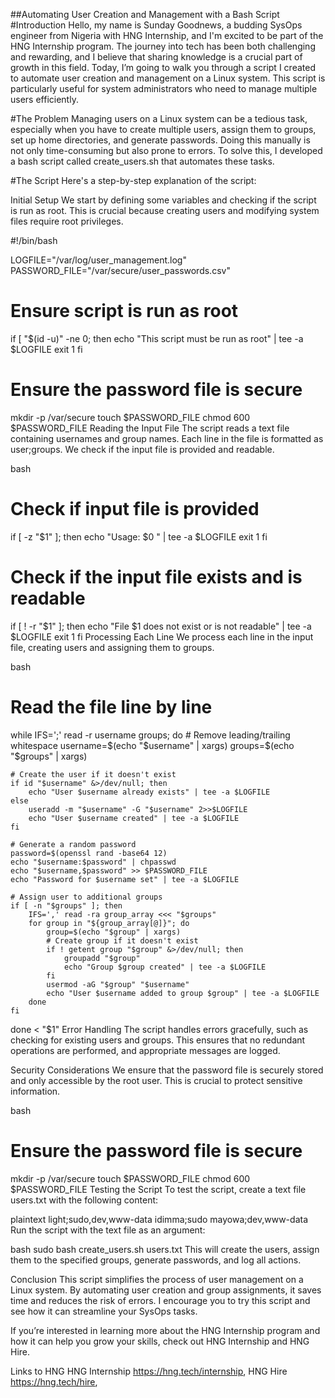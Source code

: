 ##Automating User Creation and Management with a Bash Script
#Introduction
Hello, my name is Sunday Goodnews, a budding SysOps engineer from Nigeria with HNG Internship, and I'm excited to be part of the HNG Internship program. The journey into tech has been both challenging and rewarding, and I believe that sharing knowledge is a crucial part of growth in this field. Today, I’m going to walk you through a script I created to automate user creation and management on a Linux system. This script is particularly useful for system administrators who need to manage multiple users efficiently.

#The Problem
Managing users on a Linux system can be a tedious task, especially when you have to create multiple users, assign them to groups, set up home directories, and generate passwords. Doing this manually is not only time-consuming but also prone to errors. To solve this, I developed a bash script called create_users.sh that automates these tasks.

#The Script
Here's a step-by-step explanation of the script:

Initial Setup
We start by defining some variables and checking if the script is run as root. This is crucial because creating users and modifying system files require root privileges.


#!/bin/bash

LOGFILE="/var/log/user_management.log"
PASSWORD_FILE="/var/secure/user_passwords.csv"

# Ensure script is run as root
if [ "$(id -u)" -ne 0; then
    echo "This script must be run as root" | tee -a $LOGFILE
    exit 1
fi

# Ensure the password file is secure
mkdir -p /var/secure
touch $PASSWORD_FILE
chmod 600 $PASSWORD_FILE
Reading the Input File
The script reads a text file containing usernames and group names. Each line in the file is formatted as user;groups. We check if the input file is provided and readable.

bash
# Check if input file is provided
if [ -z "$1" ]; then
    echo "Usage: $0 <name-of-text-file>" | tee -a $LOGFILE
    exit 1
fi

# Check if the input file exists and is readable
if [ ! -r "$1" ]; then
    echo "File $1 does not exist or is not readable" | tee -a $LOGFILE
    exit 1
fi
Processing Each Line
We process each line in the input file, creating users and assigning them to groups.

bash
# Read the file line by line
while IFS=';' read -r username groups; do
    # Remove leading/trailing whitespace
    username=$(echo "$username" | xargs)
    groups=$(echo "$groups" | xargs)

    # Create the user if it doesn't exist
    if id "$username" &>/dev/null; then
        echo "User $username already exists" | tee -a $LOGFILE
    else
        useradd -m "$username" -G "$username" 2>>$LOGFILE
        echo "User $username created" | tee -a $LOGFILE
    fi

    # Generate a random password
    password=$(openssl rand -base64 12)
    echo "$username:$password" | chpasswd
    echo "$username,$password" >> $PASSWORD_FILE
    echo "Password for $username set" | tee -a $LOGFILE

    # Assign user to additional groups
    if [ -n "$groups" ]; then
        IFS=',' read -ra group_array <<< "$groups"
        for group in "${group_array[@]}"; do
            group=$(echo "$group" | xargs)
            # Create group if it doesn't exist
            if ! getent group "$group" &>/dev/null; then
                groupadd "$group"
                echo "Group $group created" | tee -a $LOGFILE
            fi
            usermod -aG "$group" "$username"
            echo "User $username added to group $group" | tee -a $LOGFILE
        done
    fi

done < "$1"
Error Handling
The script handles errors gracefully, such as checking for existing users and groups. This ensures that no redundant operations are performed, and appropriate messages are logged.

Security Considerations
We ensure that the password file is securely stored and only accessible by the root user. This is crucial to protect sensitive information.

bash
# Ensure the password file is secure
mkdir -p /var/secure
touch $PASSWORD_FILE
chmod 600 $PASSWORD_FILE
Testing the Script
To test the script, create a text file users.txt with the following content:

plaintext
light;sudo,dev,www-data
idimma;sudo
mayowa;dev,www-data
Run the script with the text file as an argument:

bash
sudo bash create_users.sh users.txt
This will create the users, assign them to the specified groups, generate passwords, and log all actions.

Conclusion
This script simplifies the process of user management on a Linux system. By automating user creation and group assignments, it saves time and reduces the risk of errors. I encourage you to try this script and see how it can streamline your SysOps tasks.

If you’re interested in learning more about the HNG Internship program and how it can help you grow your skills, check out HNG Internship and HNG Hire.

Links to HNG
HNG Internship  https://hng.tech/internship,
HNG Hire https://hng.tech/hire,
